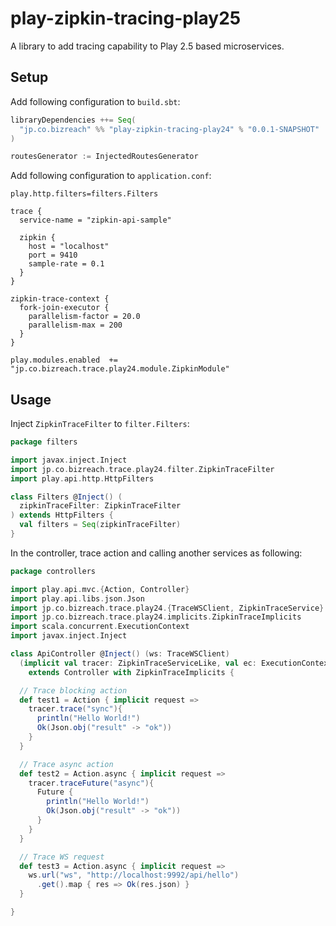 play-zipkin-tracing-play25
========

A library to add tracing capability to Play 2.5 based microservices.

## Setup

Add following configuration to `build.sbt`:

```scala
libraryDependencies ++= Seq(
  "jp.co.bizreach" %% "play-zipkin-tracing-play24" % "0.0.1-SNAPSHOT"
)

routesGenerator := InjectedRoutesGenerator
```

Add following configuration to `application.conf`:

```
play.http.filters=filters.Filters

trace {
  service-name = "zipkin-api-sample"

  zipkin {
    host = "localhost"
    port = 9410
    sample-rate = 0.1
  }
}

zipkin-trace-context {
  fork-join-executor {
    parallelism-factor = 20.0
    parallelism-max = 200
  }
}

play.modules.enabled  += "jp.co.bizreach.trace.play24.module.ZipkinModule"
```

## Usage

Inject `ZipkinTraceFilter` to `filter.Filters`:

```scala
package filters

import javax.inject.Inject
import jp.co.bizreach.trace.play24.filter.ZipkinTraceFilter
import play.api.http.HttpFilters

class Filters @Inject() (
  zipkinTraceFilter: ZipkinTraceFilter
) extends HttpFilters {
  val filters = Seq(zipkinTraceFilter)
}
```

In the controller, trace action and calling another services as following:


```scala
package controllers

import play.api.mvc.{Action, Controller}
import play.api.libs.json.Json
import jp.co.bizreach.trace.play24.{TraceWSClient, ZipkinTraceService}
import jp.co.bizreach.trace.play24.implicits.ZipkinTraceImplicits
import scala.concurrent.ExecutionContext
import javax.inject.Inject

class ApiController @Inject() (ws: TraceWSClient)
  (implicit val tracer: ZipkinTraceServiceLike, val ec: ExecutionContext)
    extends Controller with ZipkinTraceImplicits {

  // Trace blocking action
  def test1 = Action { implicit request =>
    tracer.trace("sync"){
      println("Hello World!")
      Ok(Json.obj("result" -> "ok"))
    }
  }

  // Trace async action
  def test2 = Action.async { implicit request =>
    tracer.traceFuture("async"){
      Future {
        println("Hello World!")
        Ok(Json.obj("result" -> "ok"))
      }
    }
  }

  // Trace WS request
  def test3 = Action.async { implicit request =>
    ws.url("ws", "http://localhost:9992/api/hello")
      .get().map { res => Ok(res.json) }
  }

}
```
